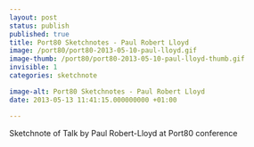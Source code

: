 ```yaml
---
layout: post
status: publish
published: true
title: Port80 Sketchnotes - Paul Robert Lloyd
image: /port80/port80-2013-05-10-paul-lloyd.gif
image-thumb: /port80/port80-2013-05-10-paul-lloyd-thumb.gif
invisible: 1
categories: sketchnote

image-alt: Port80 Sketchnotes - Paul Robert Lloyd
date: 2013-05-13 11:41:15.000000000 +01:00

---
```


Sketchnote of Talk by Paul Robert-Lloyd at Port80 conference
